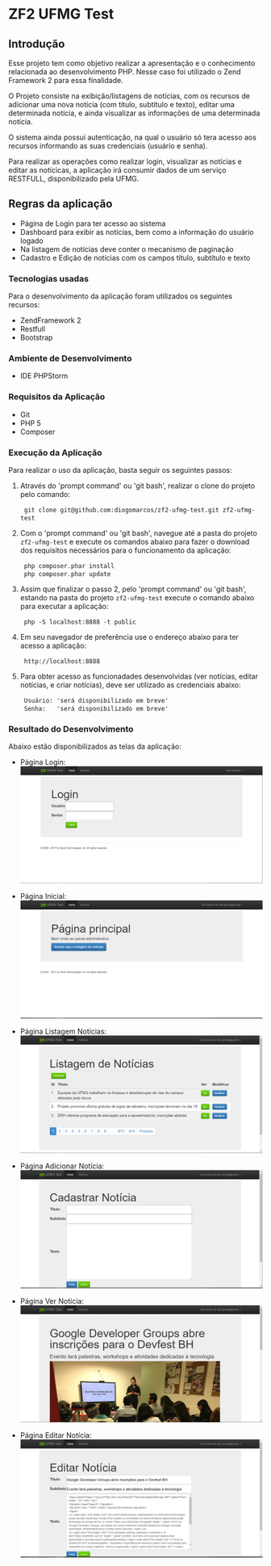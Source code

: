 ZF2 UFMG Test
=======================

Introdução
------------
Esse projeto tem como objetivo realizar a apresentação e o conhecimento relacionada ao desenvolvimento PHP. 
Nesse caso foi utilizado o Zend Framework 2 para essa finalidade.

O Projeto consiste na exibição/listagens de notícias, com os recursos de adicionar uma nova notícia (com título, subtítulo e texto), 
editar uma determinada notícia, e ainda visualizar as informações de uma determinada notícia. 

O sistema ainda possui autenticação, na qual o usuário só tera acesso aos recursos informando as suas credenciais (usuário e senha).

Para realizar as operações como realizar login, visualizar as notícias e editar as notícicas, a aplicação irá consumir dados de um serviço RESTFULL, disponibilizado pela UFMG.

Regras da aplicação
---------------------------
+ Página de Login para ter acesso ao sistema
+ Dashboard para exibir as notícias, bem como a informação do usuário logado
+ Na listagem de notícias deve conter o mecanismo de paginação
+ Cadastro e Edição de notícias com os campos título, subtítulo e texto

### Tecnologias usadas
Para o desenvolvimento da aplicação foram utilizados os seguintes recursos:

+ ZendFramework 2
+ Restfull
+ Bootstrap

### Ambiente de Desenvolvimento

+ IDE PHPStorm

### Requisitos da Aplicação

+ Git
+ PHP 5
+ Composer

### Execução da Aplicação
Para realizar o uso da aplicação, basta seguir os seguintes passos:

1. Através do 'prompt command' ou 'git bash', realizar o clone do projeto pelo comando:

        git clone git@github.com:diogomarcos/zf2-ufmg-test.git zf2-ufmg-test

2. Com o 'prompt command' ou 'git bash', navegue até a pasta do projeto `zf2-ufmg-test` e execute os comandos abaixo para 
fazer o download dos requisitos necessários para o funcionamento da aplicação:

        php composer.phar install
        php composer.phar update

3. Assim que finalizar o passo 2, pelo 'prompt command' ou 'git bash', estando na pasta do projeto `zf2-ufmg-test` execute 
o comando abaixo para executar a aplicação:

        php -S localhost:8888 -t public

4. Em seu navegador de preferência use o endereço abaixo para ter acesso a aplicação:

        http://localhost:8888

5. Para obter acesso as funcionadades desenvolvidas (ver notícias, editar notícias, e criar notícias), deve ser utilizado as credenciais abaixo:

        Usuário: 'será disponibilizado em breve'
        Senha:   'será disponibilizado em breve'

### Resultado do Desenvolvimento
Abaixo estão disponibilizados as telas da aplicação:

+ Página Login:
![alt tag](https://raw.githubusercontent.com/diogomarcos/zf2-ufmg-test/master/public/img/screen/pagina-login.PNG)

+ Página Inícial:
![alt tag](https://raw.githubusercontent.com/diogomarcos/zf2-ufmg-test/master/public/img/screen/pagina-inicial.PNG)

+ Página Listagem Notícias:
![alt tag](https://raw.githubusercontent.com/diogomarcos/zf2-ufmg-test/master/public/img/screen/pagina-listagem-noticias.PNG)

+ Página Adicionar Notícia:
![alt tag](https://raw.githubusercontent.com/diogomarcos/zf2-ufmg-test/master/public/img/screen/pagina-adicionar-noticia.PNG)

+ Página Ver Notícia:
![alt tag](https://raw.githubusercontent.com/diogomarcos/zf2-ufmg-test/master/public/img/screen/pagina-ver-noticia.PNG)

+ Página Editar Notícia:
![alt tag](https://raw.githubusercontent.com/diogomarcos/zf2-ufmg-test/master/public/img/screen/pagina-editar-noticia.PNG)

